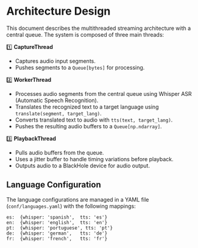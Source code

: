 # Architecture Design

This document describes the multithreaded streaming architecture with a central queue. The system is composed of three main threads:

1️⃣ **CaptureThread**
   - Captures audio input segments.
   - Pushes segments to a `Queue[bytes]` for processing.

2️⃣ **WorkerThread**
   - Processes audio segments from the central queue using Whisper ASR (Automatic Speech Recognition).
   - Translates the recognized text to a target language using `translate(segment, target_lang)`.
   - Converts translated text to audio with `tts(text, target_lang)`.
   - Pushes the resulting audio buffers to a `Queue[np.ndarray]`.

3️⃣ **PlaybackThread**
   - Pulls audio buffers from the queue.
   - Uses a jitter buffer to handle timing variations before playback.
   - Outputs audio to a BlackHole device for audio output.

## Language Configuration

The language configurations are managed in a YAML file (`conf/languages.yaml`) with the following mappings:

```
es:  {whisper: 'spanish',  tts: 'es'}
en:  {whisper: 'english',  tts: 'en'}
pt:  {whisper: 'portuguese', tts: 'pt'}
de:  {whisper: 'german',   tts: 'de'}
fr:  {whisper: 'french',   tts: 'fr'}
```
